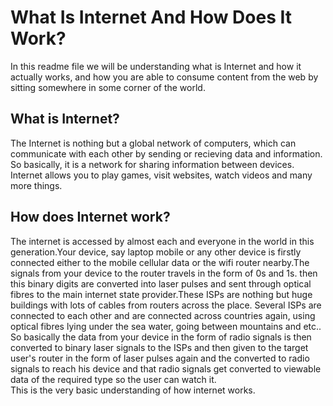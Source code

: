 # What Is Internet And How Does It Work?
In this readme file we will be understanding what is Internet and how it actually works, and how you are able to consume content from the web by sitting somewhere in some corner of the world.
## What is Internet?
The Internet is nothing but a global network of computers, which can communicate with each other by sending or recieving data and information.
So basically, it is a network for sharing information between devices.
Internet allows you to play games, visit websites, watch videos and many more things.
## How does Internet work?
The internet is accessed by almost each and everyone in the world in this generation.Your device, say laptop mobile or any other device is firstly connected either to the mobile cellular data or the wifi router nearby.The signals from your device to the router travels in the form of 0s and 1s. then this binary digits are converted into laser pulses and sent through optical fibres to the main internet state provider.These ISPs are nothing but huge buildings with lots of cables from routers across the place. Several ISPs are connected to each other and are connected across countries again, using optical fibres lying under the sea water, going between mountains and etc.. <br>
So basically the data from your device in the form of radio signals is then converted to binary laser signals to the ISPs and then given to the target user's router in the form of laser pulses again and the converted to radio signals to reach his device and that radio signals get converted to viewable data of the required type so the user can watch it.
<br>This is the very basic understanding of how internet works.
